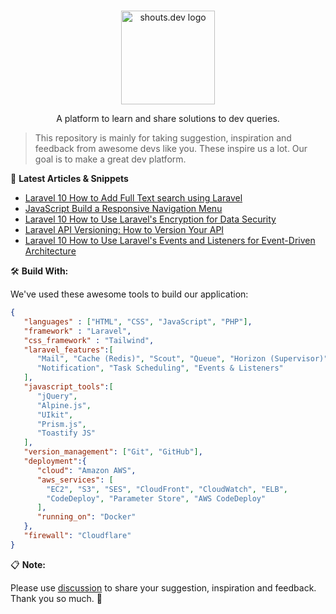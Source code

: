 <p align="center">
  <br>
  <a href="https://shouts.dev">
    <img src="https://shouts.dev/img/logo.webp" alt="shouts.dev logo" width="150"/>
  </a>
</p>

<p align="center">
A platform to learn and share solutions to dev queries.
</p>

> This repository is mainly for taking suggestion, inspiration and feedback from awesome devs like you. These inspire us a lot. Our goal is to make a great dev platform.

:page_with_curl: **Latest Articles & Snippets**
<!-- BLOG-POST-LIST:START -->
- [Laravel 10 How to Add Full Text search using Laravel](https://shouts.dev/articles/how-to-add-full-text-search-using-laravel)
- [JavaScript Build a Responsive Navigation Menu](https://shouts.dev/articles/javascript-build-a-responsive-navigation-menu)
- [Laravel 10 How to Use Laravel&#39;s Encryption for Data Security](https://shouts.dev/articles/laravel-10-how-to-use-laravels-encryption-for-data-security)
- [Laravel API Versioning: How to Version Your API](https://shouts.dev/articles/laravel-api-versioning-how-to-version-your-api)
- [Laravel 10 How to Use Laravel&#39;s Events and Listeners for Event-Driven Architecture](https://shouts.dev/articles/laravel-10-how-to-use-laravels-events-and-listeners-for-event-driven-architecture)
<!-- BLOG-POST-LIST:END -->

🛠️ **Build With:**

We've used these awesome tools to build our application:

```json
{
   "languages" : ["HTML", "CSS", "JavaScript", "PHP"],
   "framework" : "Laravel",
   "css_framework" : "Tailwind",
   "laravel_features":[
      "Mail", "Cache (Redis)", "Scout", "Queue", "Horizon (Supervisor)",
      "Notification", "Task Scheduling", "Events & Listeners"
   ],
   "javascript_tools":[
      "jQuery",
      "Alpine.js",
      "UIkit",
      "Prism.js",
      "Toastify JS"
   ],
   "version_management": ["Git", "GitHub"],
   "deployment":{
      "cloud": "Amazon AWS",
      "aws_services": [
        "EC2", "S3", "SES", "CloudFront", "CloudWatch", "ELB",
        "CodeDeploy", "Parameter Store", "AWS CodeDeploy"
      ],
      "running_on": "Docker"
   },
   "firewall": "Cloudflare"
}
```

:clipboard: **Note:**

Please use [discussion](https://github.com/mdobydullah/shouts.dev/discussions/new) to share your suggestion, inspiration and feedback. Thank you so much. :sparkling_heart:
